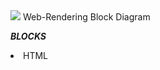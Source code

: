 <img src='https://www.html5rocks.com/en/tutorials/internals/howbrowserswork/webkitflow.png'/>
<caption>           Web-Rendering Block Diagram</caption>

___BLOCKS___
<li>HTML</li>
